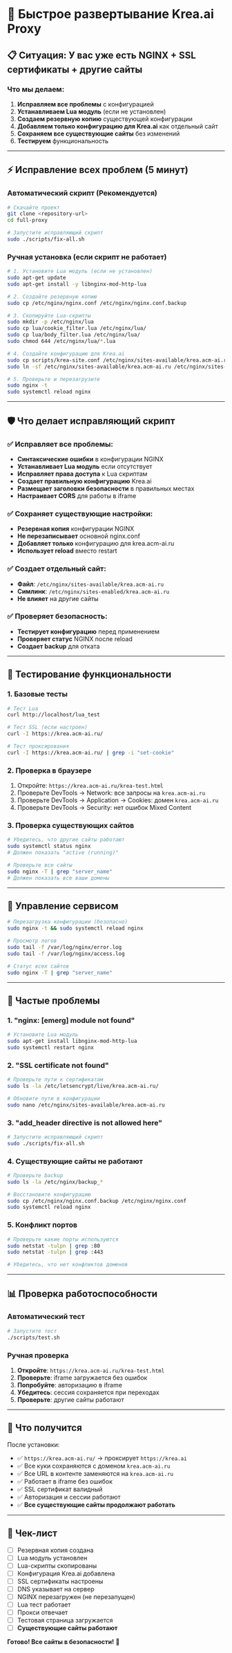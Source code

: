 # 🚀 Быстрое развертывание Krea.ai Proxy

## 📋 Ситуация: У вас уже есть NGINX + SSL сертификаты + другие сайты

### Что мы делаем:
1. **Исправляем все проблемы** с конфигурацией
2. **Устанавливаем Lua модуль** (если не установлен)
3. **Создаем резервную копию** существующей конфигурации
4. **Добавляем только конфигурацию для Krea.ai** как отдельный сайт
5. **Сохраняем все существующие сайты** без изменений
6. **Тестируем** функциональность

---

## ⚡ Исправление всех проблем (5 минут)

### Автоматический скрипт (Рекомендуется)

```bash
# Скачайте проект
git clone <repository-url>
cd full-proxy

# Запустите исправляющий скрипт
sudo ./scripts/fix-all.sh
```

### Ручная установка (если скрипт не работает)

```bash
# 1. Установите Lua модуль (если не установлен)
sudo apt-get update
sudo apt-get install -y libnginx-mod-http-lua

# 2. Создайте резервную копию
sudo cp /etc/nginx/nginx.conf /etc/nginx/nginx.conf.backup

# 3. Скопируйте Lua-скрипты
sudo mkdir -p /etc/nginx/lua
sudo cp lua/cookie_filter.lua /etc/nginx/lua/
sudo cp lua/body_filter.lua /etc/nginx/lua/
sudo chmod 644 /etc/nginx/lua/*.lua

# 4. Создайте конфигурацию для Krea.ai
sudo cp scripts/krea-site.conf /etc/nginx/sites-available/krea.acm-ai.ru
sudo ln -sf /etc/nginx/sites-available/krea.acm-ai.ru /etc/nginx/sites-enabled/

# 5. Проверьте и перезагрузите
sudo nginx -t
sudo systemctl reload nginx
```

---

## 🛡️ Что делает исправляющий скрипт

### ✅ Исправляет все проблемы:
- **Синтаксические ошибки** в конфигурации NGINX
- **Устанавливает Lua модуль** если отсутствует
- **Исправляет права доступа** к Lua скриптам
- **Создает правильную конфигурацию** Krea.ai
- **Размещает заголовки безопасности** в правильных местах
- **Настраивает CORS** для работы в iframe

### ✅ Сохраняет существующие настройки:
- **Резервная копия** конфигурации NGINX
- **Не перезаписывает** основной nginx.conf
- **Добавляет только** конфигурацию для krea.acm-ai.ru
- **Использует reload** вместо restart

### ✅ Создает отдельный сайт:
- **Файл**: `/etc/nginx/sites-available/krea.acm-ai.ru`
- **Симлинк**: `/etc/nginx/sites-enabled/krea.acm-ai.ru`
- **Не влияет** на другие сайты

### ✅ Проверяет безопасность:
- **Тестирует конфигурацию** перед применением
- **Проверяет статус** NGINX после reload
- **Создает backup** для отката

---

## 🧪 Тестирование функциональности

### 1. Базовые тесты

```bash
# Тест Lua
curl http://localhost/lua_test

# Тест SSL (если настроен)
curl -I https://krea.acm-ai.ru/

# Тест проксирования
curl -I https://krea.acm-ai.ru/ | grep -i "set-cookie"
```

### 2. Проверка в браузере

1. Откройте: `https://krea.acm-ai.ru/krea-test.html`
2. Проверьте DevTools → Network: все запросы на `krea.acm-ai.ru`
3. Проверьте DevTools → Application → Cookies: домен `krea.acm-ai.ru`
4. Проверьте DevTools → Security: нет ошибок Mixed Content

### 3. Проверка существующих сайтов

```bash
# Убедитесь, что другие сайты работают
sudo systemctl status nginx
# Должен показать "active (running)"

# Проверьте все сайты
sudo nginx -T | grep "server_name"
# Должен показать все ваши домены
```

---

## 🔧 Управление сервисом

```bash
# Перезагрузка конфигурации (безопасно)
sudo nginx -t && sudo systemctl reload nginx

# Просмотр логов
sudo tail -f /var/log/nginx/error.log
sudo tail -f /var/log/nginx/access.log

# Статус всех сайтов
sudo nginx -T | grep "server_name"
```

---

## 🐛 Частые проблемы

### 1. "nginx: [emerg] module not found"
```bash
# Установите Lua модуль
sudo apt-get install libnginx-mod-http-lua
sudo systemctl restart nginx
```

### 2. "SSL certificate not found"
```bash
# Проверьте пути к сертификатам
sudo ls -la /etc/letsencrypt/live/krea.acm-ai.ru/

# Обновите пути в конфигурации
sudo nano /etc/nginx/sites-available/krea.acm-ai.ru
```

### 3. "add_header directive is not allowed here"
```bash
# Запустите исправляющий скрипт
sudo ./scripts/fix-all.sh
```

### 4. Существующие сайты не работают
```bash
# Проверьте backup
sudo ls -la /etc/nginx/backup_*

# Восстановите конфигурацию
sudo cp /etc/nginx/nginx.conf.backup /etc/nginx/nginx.conf
sudo systemctl reload nginx
```

### 5. Конфликт портов
```bash
# Проверьте какие порты используются
sudo netstat -tulpn | grep :80
sudo netstat -tulpn | grep :443

# Убедитесь, что нет конфликтов доменов
```

---

## 📊 Проверка работоспособности

### Автоматический тест

```bash
# Запустите тест
./scripts/test.sh
```

### Ручная проверка

1. **Откройте**: `https://krea.acm-ai.ru/krea-test.html`
2. **Проверьте**: iframe загружается без ошибок
3. **Попробуйте**: авторизацию в iframe
4. **Убедитесь**: сессия сохраняется при переходах
5. **Проверьте**: другие сайты работают

---

## 🎯 Что получится

После установки:
- ✅ `https://krea.acm-ai.ru/` → проксирует `https://krea.ai`
- ✅ Все куки сохраняются с доменом `krea.acm-ai.ru`
- ✅ Все URL в контенте заменяются на `krea.acm-ai.ru`
- ✅ Работает в iframe без ошибок
- ✅ SSL сертификат валидный
- ✅ Авторизация и сессии работают
- ✅ **Все существующие сайты продолжают работать**

---

## 📝 Чек-лист

- [ ] Резервная копия создана
- [ ] Lua модуль установлен
- [ ] Lua-скрипты скопированы
- [ ] Конфигурация Krea.ai добавлена
- [ ] SSL сертификаты настроены
- [ ] DNS указывает на сервер
- [ ] NGINX перезагружен (не перезапущен)
- [ ] Lua тест работает
- [ ] Прокси отвечает
- [ ] Тестовая страница загружается
- [ ] **Существующие сайты работают**

**Готово! Все сайты в безопасности!** 🚀 